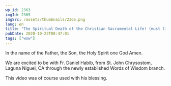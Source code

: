 ```yaml
---
wp_id: 2363
imgId: 2365
imgSrc: /assets/thumbnails/2365.png
lang: en
title: "The Spiritual Death of the Christian Sacramental Life! (must listen)"
pubDate: 2020-10-22T00:47:01
tags: ["wow"]
---
```


<!-- page: 6 -->

<p>In the name of the Father, the Son, the Holy Spirit one God Amen.</p>
<p>We are excited to be with Fr. Daniel Habib, from St. John Chrysostom, Laguna Niguel, CA through the newly established Words of Wisdom branch.</p>
<p>This video was of course used with his blessing.</p>
<p>&nbsp;</p>

